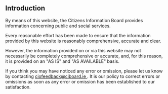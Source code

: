 ##  Introduction

By means of this website, the Citizens Information Board provides information
concerning public and social services.

Every reasonable effort has been made to ensure that the information provided
by this website is reasonably comprehensive, accurate and clear.

However, the information provided on or via this website may not necessarily
be completely comprehensive or accurate, and, for this reason, it is provided
on an "AS IS" and "AS AVAILABLE" basis.

If you think you may have noticed any error or omission, please let us know by
contacting [ ciofeedback@ciboard.ie ](mailto:ciofeedback@ciboard.ie) . It is
our policy to correct errors or omissions as soon as any error or omission has
been established to our satisfaction.
